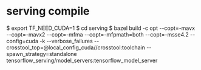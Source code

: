 # serving compile

$ export TF_NEED_CUDA=1
$ cd serving
$ bazel build -c opt --copt=-mavx --copt=-mavx2 --copt=-mfma --copt=-mfpmath=both --copt=-msse4.2 --config=cuda -k --verbose_failures --crosstool_top=@local_config_cuda//crosstool:toolchain --spawn_strategy=standalone tensorflow_serving/model_servers:tensorflow_model_server
